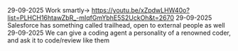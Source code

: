 29-09-2025 Work smartly-> https://youtu.be/xZpdwLHW40o?list=PLHCH16htawZbR_-mIqfGmYbhE5S2UckOh&t=2670
29-09-2025 Salesforce has something called trailhead, open to external people as well
29-09-2025 We can give a coding agent a personality of a renowned coder, and ask it to code/review like them
